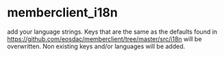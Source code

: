 # memberclient_i18n
add your language strings. Keys that are the same as the defaults found in https://github.com/eosdac/memberclient/tree/master/src/i18n will be overwritten. Non existing keys and/or languages will be added.
